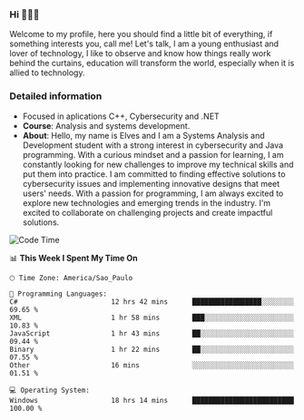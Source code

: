 


### Hi 🙋🏽‍♂️

Welcome to my profile, here you should find a little bit of everything, if something interests you, call me! Let's talk,
I am a young enthusiast and lover of technology, I like to observe and know how things really work behind the curtains, 
education will transform the world, especially when it is allied to technology.

### Detailed information
* Focused in aplications C++, Cybersecurity and .NET
* **Course**: Analysis and systems development.
* **About**: Hello, my name is Elves and I am a Systems Analysis and Development student with a strong interest in cybersecurity and Java programming. With a curious mindset and a passion for learning, I am constantly looking for new challenges to improve my technical skills and put them into practice. I am committed to finding effective solutions to cybersecurity issues and implementing innovative designs that meet users' needs. With a passion for programming, I am always excited to explore new technologies and emerging trends in the industry. I'm excited to collaborate on challenging projects and create impactful solutions.

<!--START_SECTION:waka-->
![Code Time](http://img.shields.io/badge/Code%20Time-164%20hrs%2031%20mins-blue)

📊 **This Week I Spent My Time On** 

```text
🕑︎ Time Zone: America/Sao_Paulo

💬 Programming Languages: 
C#                       12 hrs 42 mins      █████████████████░░░░░░░░   69.65 % 
XML                      1 hr 58 mins        ███░░░░░░░░░░░░░░░░░░░░░░   10.83 % 
JavaScript               1 hr 43 mins        ██░░░░░░░░░░░░░░░░░░░░░░░   09.44 % 
Binary                   1 hr 22 mins        ██░░░░░░░░░░░░░░░░░░░░░░░   07.55 % 
Other                    16 mins             ░░░░░░░░░░░░░░░░░░░░░░░░░   01.51 % 

💻 Operating System: 
Windows                  18 hrs 14 mins      █████████████████████████   100.00 % 
```


<!--END_SECTION:waka-->


